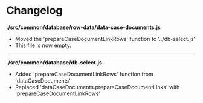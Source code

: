 # Changelog

**./src/common/database/row-data/data-case-documents.js**
* Moved the 'prepareCaseDocumentLinkRows' function to '../db-select.js'
* This file is now empty.

---

**./src/common/database/db-select.js**
* Added 'prepareCaseDocumentLinkRows' function from 'dataCaseDocuments'
* Replaced 'dataCaseDocuments.prepareCaseDocumentLinks' with 'prepareCaseDocumentLinkRows'
